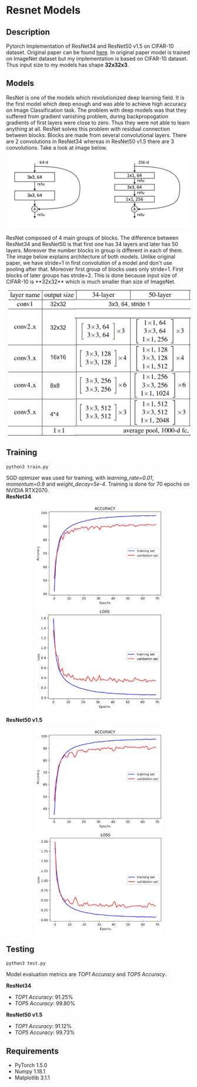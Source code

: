 # Resnet Models
## Description 
Pytorch Implementation of ResNet34 and ResNet50 v1.5 on CIFAR-10 dataset. Original paper can be found [here](https://arxiv.org/pdf/1512.03385.pdf).
In original paper model is trained on ImageNet dataset but my implementation is based on CIFAR-10 dataset. Thus input size to my models has shape **32x32x3**.

## Models
ResNet is one of the models which revolutionized deep learning field. It is the first model which deep enough and was able to achieve high accuracy on Image Classification task.
The problem with deep models was that they suffered from gradient vanishing problem, during backpropogation gradients of first layers were close to zero. 
Thus they were not able to learn anything at all. ResNet solves this problem with residual connection between blocks. Blocks are made from several convolutional layers.
There are 2 convolutions in ResNet34 whereas in ResNet50 v1.5 there are 3 convolutions. Take a look at image below.  
<p align="center">
    <img src="assets/block.PNG" width="500"/>
</p>    
ResNet composed of 4 main groups of blocks. The difference between ResNet34 and ResNet50 is that first one has 34 layers and later has 50 layers. Moreover 
the number blocks in group is different in each of them. The image below explains architecture of both models. Unlike original paper, we have stride=1 in first convolution 
of a model and don't use pooling after that. Moreover first group of blocks uses only stride=1. First blocks of later groups has stride=2.
This is done because input size of CIFAR-10 is **32x32** which is much smaller than size of ImageNet.
<p align="center">
    <img src="assets/arch.PNG" width="500"/>
</p>

## Training
```
python3 train.py
```
SGD optmizer was used for training, with *learning_rate=0.01*, *momentum=0.9* and *weight_decay=5e-4*. Training is done for 70 epochs on NVIDIA RTX2070.   
**ResNet34**
<p align="center">
<img src = "assets/Accuracy_ResNet34.png" width ="350" /> <img src = "assets/Loss_ResNet34.png" width ="350" />
</p>        

**ResNet50 v1.5**        
<p align="center">
<img src = "assets/Accuracy_ResNet50.png" width ="350" /> <img src = "assets/Loss_ResNet50.png" width ="350" />
</p>

## Testing
```
python3 test.py
```
Model evaluation metrics are *TOP1 Accuracy* and *TOP5 Accuracy*.    
    
**ResNet34**    
- *TOP1 Accuracy*: 91.25%      
- *TOP5 Accuracy*: 99.80%    
     

**ResNet50 v1.5**    
- *TOP1 Accuracy*: 91.12%     
- *TOP5 Accuracy*: 99.73%    



## Requirements
* PyTorch 1.5.0
* Numpy 1.18.1
* Matplotlib 3.1.1
